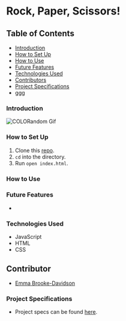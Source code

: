 # Rock, Paper, Scissors!

## Table of Contents
- [Introduction](#introduction)
- [How to Set Up](#how-to-set-up)
- [How to Use](#how-to-use)
- [Future Features](#future-features)
- [Technologies Used](#technologies-used)
- [Contributors](#contributors)
- [Project Specifications](#project-specifications)
- ggg
### Introduction

![COLORandom Gif](https://media.giphy.com/media/4I7SEcl6Hf6q8cxY12/giphy.gif)


### How to Set Up

1.  Clone this [repo](https://github.com/irmakerdem/colorandom).
2. `cd` into the directory.
3. Run `open index.html`.

### How to Use


### Future Features
-

### Technologies Used

- JavaScript
- HTML
- CSS

## Contributor
- [Emma Brooke-Davidson](https://github.com/emmacbd)

### Project Specifications
- Project specs can be found [here](https://frontend.turing.edu/projects/module-1/rock-paper-scissors-solo.html).
